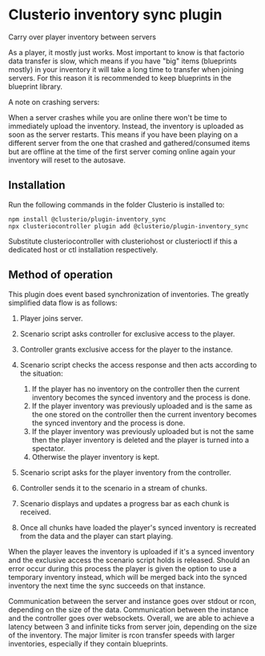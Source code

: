 # Clusterio inventory sync plugin

Carry over player inventory between servers

As a player, it mostly just works. Most important to know is that factorio data transfer is slow, which means if you have "big" items (blueprints mostly) in your inventory it will take a long time to transfer when joining servers. For this reason it is recommended to keep blueprints in the blueprint library.

A note on crashing servers:

When a server crashes while you are online there won't be time to immediately upload the inventory. Instead, the inventory is uploaded as soon as the server restarts. This means if you have been playing on a different server from the one that crashed and gathered/consumed items but are offline at the time of the first server coming online again your inventory will reset to the autosave.

## Installation

Run the following commands in the folder Clusterio is installed to:

    npm install @clusterio/plugin-inventory_sync
    npx clusteriocontroller plugin add @clusterio/plugin-inventory_sync

Substitute clusteriocontroller with clusteriohost or clusterioctl if this a dedicated host or ctl installation respectively.

## Method of operation

This plugin does event based synchronization of inventories.
The greatly simplified data flow is as follows:

1. Player joins server.
2. Scenario script asks controller for exclusive access to the player.
3. Controller grants exclusive access for the player to the instance.
4. Scenario script checks the access response and then acts according to the situation:

    1. If the player has no inventory on the controller then the current inventory becomes the synced inventory and the process is done.
    2. If the player inventory was previously uploaded and is the same as the one stored on the controller then the current inventory becomes the synced inventory and the process is done.
    3. If the player inventory was previously uploaded but is not the same then the player inventory is deleted and the player is turned into a spectator.
    4. Otherwise the player inventory is kept.

5. Scenario script asks for the player inventory from the controller.
6. Controller sends it to the scenario in a stream of chunks.
7. Scenario displays and updates a progress bar as each chunk is received.
8. Once all chunks have loaded the player's synced inventory is recreated from the data and the player can start playing.

When the player leaves the inventory is uploaded if it's a synced inventory and the exclusive access the scenario script holds is released.
Should an error occur during this process the player is given the option to use a temporary inventory instead, which will be merged back into the synced inventory the next time the sync succeeds on that instance.

Communication between the server and instance goes over stdout or rcon, depending on the size of the data.
Communication between the instance and the controller goes over websockets.
Overall, we are able to achieve a latency between 3 and infinite ticks from server join, depending on the size of the inventory. The major limiter is rcon transfer speeds with larger inventories, especially if they contain blueprints.
